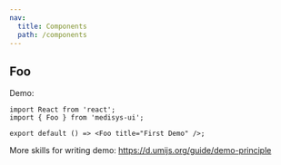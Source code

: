 ```yaml
---
nav:
  title: Components
  path: /components
---
```


## Foo

Demo:

```tsx
import React from 'react';
import { Foo } from 'medisys-ui';

export default () => <Foo title="First Demo" />;
```

More skills for writing demo: https://d.umijs.org/guide/demo-principle
